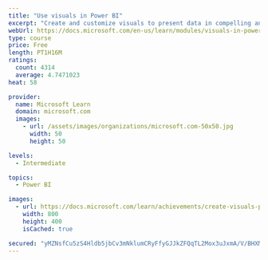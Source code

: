 ```yaml
---
title: "Use visuals in Power BI"
excerpt: "Create and customize visuals to present data in compelling and insightful ways."
webUrl: https://docs.microsoft.com/en-us/learn/modules/visuals-in-power-bi/
type: course
price: Free
length: PT1H16M
ratings:
  count: 4314
  average: 4.7471023
heat: 58

provider:
  name: Microsoft Learn
  domain: microsoft.com
  images:
    - url: /assets/images/organizations/microsoft.com-50x50.jpg
      width: 50
      height: 50

levels:
  - Intermediate

topics:
  - Power BI

images:
  - url: https://docs.microsoft.com/learn/achievements/create-visuals-power-bi-desktop-social.png
    width: 800
    height: 400
    isCached: true

secured: "yMZNsfCu5zS4Hldb5jbCv3mNklumCRyFfyGJJkZFQqTL2Mox3uJxmA/V/BHXMdULKpnkZlaakyyL/aDUCadKNRPg2uWUZrjPDD8g/eQn23tHQmR1IEuIYD1sbt74fmm5OTvNk6z28I3LjcB/qniQxX7Jf4EGNABYmk7udgkYiZruU4M12Xkqwmgj1UDdcB9SD8Tz5aeE0stdQw6v4a6gDdHB9JDmh+43jSaMixWxzqXVq+XOwPR6VucjScdQVPEZrg4gnP9mvsaeY/HL8N68fGE6q/CechhipeDxZnpOK8dfpN2G/u1iaeKN1sH10oQ/F2PtsZ5y/WiSF1Zh8/4ZGUPvohbPnplH5s/JYthp6Vrw0hn6H+ld3jsjnMmcLWQmRMvdunlpilX6WR1kZBehjJp/t6p6+4kq/XGuPRu+ZmE=;GITRytqwIGxcmoV0bXMC6A=="
---
```


